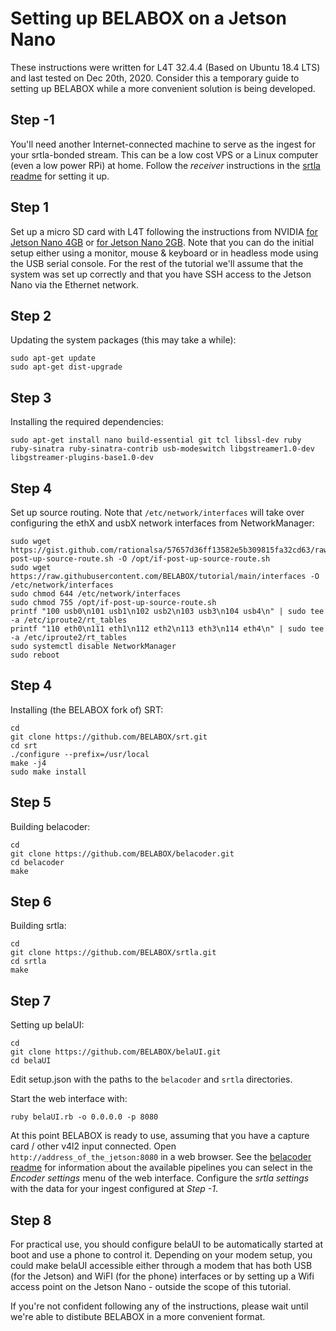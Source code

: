 Setting up BELABOX on a Jetson Nano
===================================

These instructions were written for L4T 32.4.4 (Based on Ubuntu 18.4 LTS) and last tested on Dec 20th, 2020. Consider this a temporary guide to setting up BELABOX while a more convenient solution is being developed.

Step -1
-------
You'll need another Internet-connected machine to serve as the ingest for your srtla-bonded stream. This can be a low cost VPS or a Linux computer (even a low power RPi) at home. Follow the *receiver* instructions in the [srtla readme](https://github.com/BELABOX/srtla/) for setting it up.

Step 1
------
Set up a micro SD card with L4T following the instructions from NVIDIA [for Jetson Nano 4GB](https://developer.nvidia.com/embedded/learn/get-started-jetson-nano-devkit) or [for Jetson Nano 2GB](https://developer.nvidia.com/embedded/learn/get-started-jetson-nano-2gb-devkit). Note that you can do the initial setup either using a monitor, mouse & keyboard or in headless mode using the USB serial console. For the rest of the tutorial we'll assume that the system was set up correctly and that you have SSH access to the Jetson Nano via the Ethernet network.

Step 2
------
Updating the system packages (this may take a while):

    sudo apt-get update
    sudo apt-get dist-upgrade

Step 3
------
Installing the required dependencies:

    sudo apt-get install nano build-essential git tcl libssl-dev ruby ruby-sinatra ruby-sinatra-contrib usb-modeswitch libgstreamer1.0-dev libgstreamer-plugins-base1.0-dev
    
Step 4
------
Set up source routing. Note that `/etc/network/interfaces` will take over configuring the ethX and usbX network interfaces from NetworkManager:

    sudo wget https://gist.github.com/rationalsa/57657d36ff13582e5b309815fa32cd63/raw/6986fcf64ea8ad57fc4b3cb4e585e96d64e4dfec/if-post-up-source-route.sh -O /opt/if-post-up-source-route.sh
    sudo wget https://raw.githubusercontent.com/BELABOX/tutorial/main/interfaces -O /etc/network/interfaces
    sudo chmod 644 /etc/network/interfaces
    sudo chmod 755 /opt/if-post-up-source-route.sh
    printf "100 usb0\n101 usb1\n102 usb2\n103 usb3\n104 usb4\n" | sudo tee -a /etc/iproute2/rt_tables
    printf "110 eth0\n111 eth1\n112 eth2\n113 eth3\n114 eth4\n" | sudo tee -a /etc/iproute2/rt_tables
    sudo systemctl disable NetworkManager
    sudo reboot

Step 4
------
Installing (the BELABOX fork of) SRT:

    cd
    git clone https://github.com/BELABOX/srt.git
    cd srt
    ./configure --prefix=/usr/local
    make -j4
    sudo make install

Step 5
------
Building belacoder:

    cd
    git clone https://github.com/BELABOX/belacoder.git
    cd belacoder
    make
    
Step 6
------
Building srtla:

    cd
    git clone https://github.com/BELABOX/srtla.git
    cd srtla
    make

Step 7
------
Setting up belaUI:

    cd
    git clone https://github.com/BELABOX/belaUI.git
    cd belaUI

Edit setup.json with the paths to the `belacoder` and `srtla` directories.

Start the web interface with:

    ruby belaUI.rb -o 0.0.0.0 -p 8080

At this point BELABOX is ready to use, assuming that you have a capture card / other v4l2 input connected. Open `http://address_of_the_jetson:8080` in a web browser. See the [belacoder readme](https://github.com/BELABOX/belacoder) for information about the available pipelines you can select in the *Encoder settings* menu of the web interface. Configure the *srtla settings* with the data for your ingest configured at *Step -1*.

Step 8
------

For practical use, you should configure belaUI to be automatically started at boot and use a phone to control it. Depending on your modem setup, you could make belaUI accessible either through a modem that has both USB (for the Jetson) and WiFI (for the phone) interfaces or by setting up a Wifi access point on the Jetson Nano - outside the scope of this tutorial.

If you're not confident following any of the instructions, please wait until we're able to distibute BELABOX in a more convenient format.
